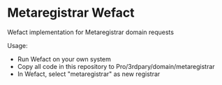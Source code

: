 # Metaregistrar Wefact
Wefact implementation for Metaregistrar domain requests

Usage: 
- Run Wefact on your own system
- Copy all code in this repository to Pro/3rdpary/domain/metaregistrar
- In Wefact, select "metaregistrar" as new registrar

